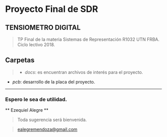 # Proyecto Final de SDR 
## TENSIOMETRO DIGITAL

> TP Final de la materia Sistemas de Representación R1032 UTN FRBA. Ciclo lectivo 2018.

## Carpetas
>- *docs*: es encuentran archivos de interés para el proyecto.
- *pcb*: desarrollo de la placa del proyecto.

---


### Espero le sea de utilidad.

** Ezequiel Alegre **

>Toda sugerencia será bienvenida.

>ealegremendoza@gmail.com
